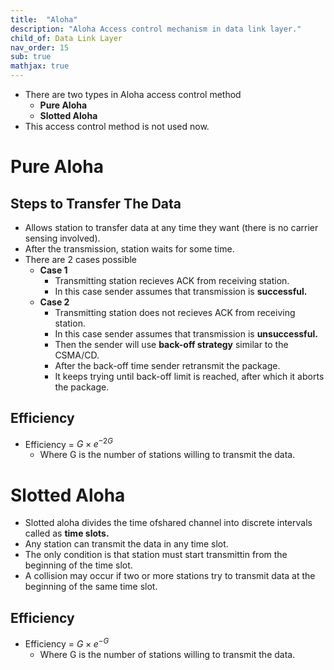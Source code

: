 ```yaml
---
title:  "Aloha"
description: "Aloha Access control mechanism in data link layer."
child_of: Data Link Layer
nav_order: 15
sub: true
mathjax: true
---
```


- There are two types in Aloha access control method
    - **Pure Aloha**
    - **Slotted Aloha**
- This access control method is not used now.

# Pure Aloha

## Steps to Transfer The Data

- Allows station to transfer data at any time they want (there is no carrier sensing involved).
- After the transmission, station waits for some time.
- There are 2 cases possible 
    - **Case 1**
        - Transmitting station recieves ACK from receiving station.
        - In this case sender assumes that transmission is **successful.**
    - **Case 2**
        - Transmitting station does not recieves ACK from receiving station.
        - In this case sender assumes that transmission is **unsuccessful.**
        - Then the sender will use **back-off strategy** similar to the CSMA/CD.
        - After the back-off time sender retransmit the package.
        - It keeps trying until back-off limit is reached, after which it aborts the package.
## Efficiency

- Efficiency = $G \times e^{-2G}$
    - Where G is the number of stations willing to transmit the data. 

# Slotted Aloha

- Slotted aloha divides the time ofshared channel into discrete intervals called as **time slots.**
- Any station can transmit the data in any time slot.
- The only condition is that station must start transmittin from the beginning of the time slot.
- A collision may occur if two or more stations try to transmit data at the beginning of the same time slot.

## Efficiency

- Efficiency = $G \times e^{-G}$
    - Where G is the number of stations willing to transmit the data. 
